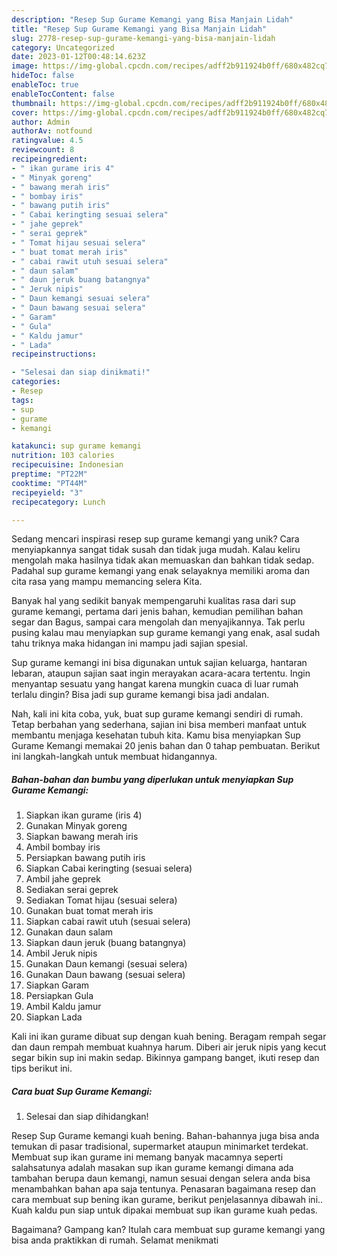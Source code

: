 ```yaml
---
description: "Resep Sup Gurame Kemangi yang Bisa Manjain Lidah"
title: "Resep Sup Gurame Kemangi yang Bisa Manjain Lidah"
slug: 2778-resep-sup-gurame-kemangi-yang-bisa-manjain-lidah
category: Uncategorized
date: 2023-01-12T00:48:14.623Z
image: https://img-global.cpcdn.com/recipes/adff2b911924b0ff/680x482cq70/sup-gurame-kemangi-foto-resep-utama.jpg
hideToc: false
enableToc: true
enableTocContent: false
thumbnail: https://img-global.cpcdn.com/recipes/adff2b911924b0ff/680x482cq70/sup-gurame-kemangi-foto-resep-utama.jpg
cover: https://img-global.cpcdn.com/recipes/adff2b911924b0ff/680x482cq70/sup-gurame-kemangi-foto-resep-utama.jpg
author: Admin
authorAv: notfound
ratingvalue: 4.5
reviewcount: 8
recipeingredient:
- " ikan gurame iris 4"
- " Minyak goreng"
- " bawang merah iris"
- " bombay iris"
- " bawang putih iris"
- " Cabai keringting sesuai selera"
- " jahe geprek"
- " serai geprek"
- " Tomat hijau sesuai selera"
- " buat tomat merah iris"
- " cabai rawit utuh sesuai selera"
- " daun salam"
- " daun jeruk buang batangnya"
- " Jeruk nipis"
- " Daun kemangi sesuai selera"
- " Daun bawang sesuai selera"
- " Garam"
- " Gula"
- " Kaldu jamur"
- " Lada"
recipeinstructions:

- "Selesai dan siap dinikmati!"
categories:
- Resep
tags:
- sup
- gurame
- kemangi

katakunci: sup gurame kemangi 
nutrition: 103 calories
recipecuisine: Indonesian
preptime: "PT22M"
cooktime: "PT44M"
recipeyield: "3"
recipecategory: Lunch

---
```





Sedang mencari inspirasi resep sup gurame kemangi yang unik? Cara menyiapkannya sangat tidak susah dan tidak juga mudah. Kalau keliru mengolah maka hasilnya tidak akan memuaskan dan bahkan tidak sedap. Padahal sup gurame kemangi yang enak selayaknya memiliki aroma dan cita rasa yang mampu memancing selera Kita.





Banyak hal yang sedikit banyak mempengaruhi kualitas rasa dari sup gurame kemangi, pertama dari jenis bahan, kemudian pemilihan bahan segar dan Bagus, sampai cara mengolah dan menyajikannya. Tak perlu pusing kalau mau menyiapkan sup gurame kemangi yang enak,      asal sudah tahu triknya maka hidangan ini mampu jadi sajian spesial.














Sup gurame kemangi ini bisa digunakan untuk sajian keluarga, hantaran lebaran, ataupun sajian saat ingin merayakan acara-acara tertentu. Ingin menyantap sesuatu yang hangat karena mungkin cuaca di luar rumah terlalu dingin? Bisa jadi sup gurame kemangi bisa jadi andalan.






Nah, kali ini kita coba, yuk, buat sup gurame kemangi sendiri di rumah. Tetap berbahan yang sederhana, sajian ini bisa memberi manfaat untuk membantu menjaga kesehatan tubuh kita. Kamu bisa menyiapkan Sup Gurame Kemangi memakai 20 jenis bahan dan 0 tahap pembuatan. Berikut ini langkah-langkah untuk membuat hidangannya.

<!--inarticleads1-->

##### Bahan-bahan dan bumbu yang diperlukan untuk menyiapkan Sup Gurame Kemangi:

1. Siapkan  ikan gurame (iris 4)
1. Gunakan  Minyak goreng
1. Siapkan  bawang merah iris
1. Ambil  bombay iris
1. Persiapkan  bawang putih iris
1. Siapkan  Cabai keringting (sesuai selera)
1. Ambil  jahe geprek
1. Sediakan  serai geprek
1. Sediakan  Tomat hijau (sesuai selera)
1. Gunakan  buat tomat merah iris
1. Siapkan  cabai rawit utuh (sesuai selera)
1. Gunakan  daun salam
1. Siapkan  daun jeruk (buang batangnya)
1. Ambil  Jeruk nipis
1. Gunakan  Daun kemangi (sesuai selera)
1. Gunakan  Daun bawang (sesuai selera)
1. Siapkan  Garam
1. Persiapkan  Gula
1. Ambil  Kaldu jamur
1. Siapkan  Lada


Kali ini ikan gurame dibuat sup dengan kuah bening. Beragam rempah segar dan daun rempah membuat kuahnya harum. Diberi air jeruk nipis yang kecut segar bikin sup ini makin sedap. Bikinnya gampang banget, ikuti resep dan tips berikut ini. 

<!--inarticleads2-->

##### Cara buat Sup Gurame Kemangi:


1. Selesai dan siap dihidangkan!

Resep Sup Gurame kemangi kuah bening. Bahan-bahannya juga bisa anda temukan di pasar tradisional, supermarket ataupun minimarket terdekat. Membuat sup ikan gurame ini memang banyak macamnya seperti salahsatunya adalah masakan sup ikan gurame kemangi dimana ada tambahan berupa daun kemangi, namun sesuai dengan selera anda bisa menambahkan bahan apa saja tentunya. Penasaran bagaimana resep dan cara membuat sup bening ikan gurame, berikut penjelasannya dibawah ini.. Kuah kaldu pun siap untuk dipakai membuat sup ikan gurame kuah pedas. 

Bagaimana? Gampang kan? Itulah cara membuat sup gurame kemangi yang bisa anda praktikkan di rumah. Selamat menikmati

